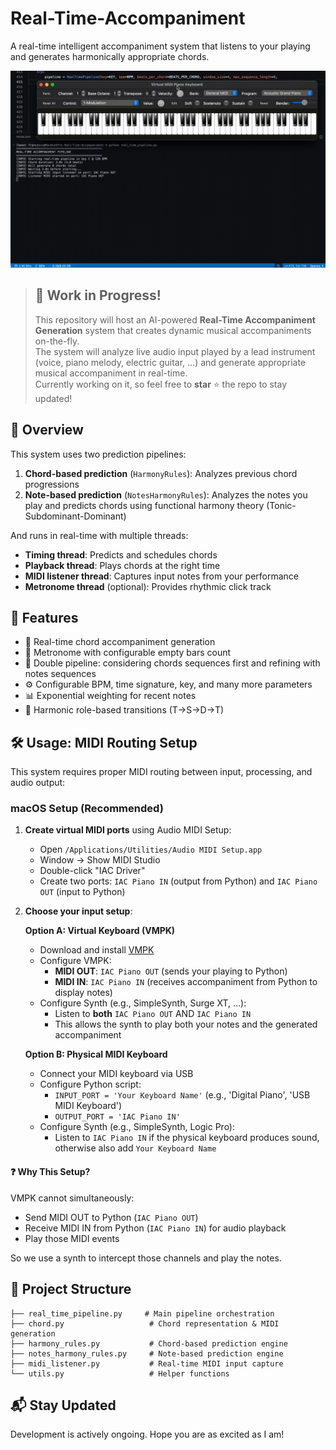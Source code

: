 # Real-Time-Accompaniment

A real-time intelligent accompaniment system that listens to your playing and generates harmonically appropriate chords.


<!-- <div align="center">

> ### 🎥 Live Demo
>
> <img src="resources/realtime_example.gif" alt="Real-time chord accompaniment generation while soloist is playing some notes" width="750"/>
>
</div> -->

![Real-time chord accompaniment generation while soloist is playing some notes](resources/realtime_example.gif)


> ## 🚧 Work in Progress!
>
> This repository will host an AI-powered **Real-Time Accompaniment Generation** system that creates dynamic musical accompaniments on-the-fly. <br>
> The system will analyze live audio input played by a lead instrument (voice, piano melody, electric guitar, ...) and generate appropriate musical accompaniment in real-time. <br>
> Currently working on it, so feel free to **star** ⭐️ the repo to stay updated!

## 🔭 Overview

This system uses two prediction pipelines:
1. **Chord-based prediction** (`HarmonyRules`): Analyzes previous chord progressions
2. **Note-based prediction** (`NotesHarmonyRules`): Analyzes the notes you play and predicts chords using functional harmony theory (Tonic-Subdominant-Dominant)


And runs in real-time with multiple threads:
- **Timing thread**: Predicts and schedules chords
- **Playback thread**: Plays chords at the right time
- **MIDI listener thread**: Captures input notes from your performance
- **Metronome thread** (optional): Provides rhythmic click track

## 🥳 Features

- 🎹 Real-time chord accompaniment generation
- 🎵 Metronome with configurable empty bars count
- 🎼 Double pipeline: considering chords sequences first and refining with notes sequences
- ⚙️ Configurable BPM, time signature, key, and many more parameters
- 📊 Exponential weighting for recent notes
- 🔄 Harmonic role-based transitions (T→S→D→T)

## 🛠️ Usage: MIDI Routing Setup

This system requires proper MIDI routing between input, processing, and audio output:

### macOS Setup (Recommended)

1. **Create virtual MIDI ports** using Audio MIDI Setup:
   - Open `/Applications/Utilities/Audio MIDI Setup.app`
   - Window → Show MIDI Studio
   - Double-click "IAC Driver"
   - Create two ports: `IAC Piano IN` (output from Python) and `IAC Piano OUT` (input to Python)

2. **Choose your input setup**:

   **Option A: Virtual Keyboard (VMPK)**
   
   - Download and install [VMPK](https://vmpk.sourceforge.io/)
   - Configure VMPK:
     - **MIDI OUT**: `IAC Piano OUT` (sends your playing to Python)
     - **MIDI IN**: `IAC Piano IN` (receives accompaniment from Python to display notes)
   - Configure Synth (e.g., SimpleSynth, Surge XT, ...):
     - Listen to **both** `IAC Piano OUT` AND `IAC Piano IN`
     - This allows the synth to play both your notes and the generated accompaniment
   
   **Option B: Physical MIDI Keyboard**
   
   - Connect your MIDI keyboard via USB
   - Configure Python script:
     - `INPUT_PORT = 'Your Keyboard Name'` (e.g., 'Digital Piano', 'USB MIDI Keyboard')
     - `OUTPUT_PORT = 'IAC Piano IN'`
   - Configure Synth (e.g., SimpleSynth, Logic Pro):
     - Listen to `IAC Piano IN` if the physical keyboard produces sound, otherwise also add `Your Keyboard Name`

#### ❓ Why This Setup?

VMPK cannot simultaneously:
- Send MIDI OUT to Python (`IAC Piano OUT`)
- Receive MIDI IN from Python (`IAC Piano IN`) for audio playback
- Play those MIDI events

So we use a synth to intercept those channels and play the notes.


## 📂 Project Structure

```
├── real_time_pipeline.py     # Main pipeline orchestration
├── chord.py                   # Chord representation & MIDI generation
├── harmony_rules.py           # Chord-based prediction engine
├── notes_harmony_rules.py     # Note-based prediction engine
├── midi_listener.py           # Real-time MIDI input capture
└── utils.py                   # Helper functions
```

## 📬 Stay Updated

Development is actively ongoing. Hope you are as excited as I am!